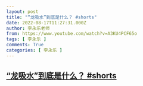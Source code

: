 ```yaml
---
layout: post
title: "“龙吸水”到底是什么？ #shorts"
date: 2022-08-17T11:27:31.000Z
author: 李永乐老师
from: https://www.youtube.com/watch?v=A3KU4PCF65o
tags: [ 李永乐 ]
comments: True
categories: [ 李永乐 ]
---
```

<!--1660735651000-->
[“龙吸水”到底是什么？ #shorts](https://www.youtube.com/watch?v=A3KU4PCF65o)
------

<div>

</div>

